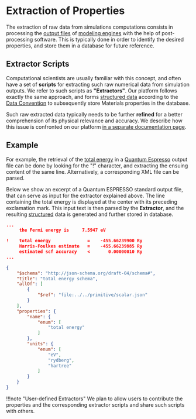 # Extraction of Properties

The extraction of raw data from simulations computations consists in processing the [output files](../../data-on-disk/overview.md) of [modeling engines](../../software/parameters.md) with the help of post-processing software. This is typically done in order to identify the desired properties, and store them in a database for future reference. 

## Extractor Scripts

Computational scientists are usually familiar with this concept, and often have a set of **scripts** for extracting such raw numerical data from simulation outputs. We refer to such scripts as **"Extractors"**. Our platform follows exactly the same approach, and forms [structured data](../../data-structured/overview.md) according to the [Data Convention](../../data-structured/convention.md) to subsequently store Materials properties in the database.

Such raw extracted data typically needs to be further **refined** for a better comprehension of its physical relevance and accuracy. We describe how this issue is confronted on our platform [in a separate documentation page](refinement.md).

## Example

For example, the retrieval of the [total energy](../../properties-directory/scalar/total-energy.md) in a [Quantum Espresso](../../software-directory/modeling/quantum-espresso.md) output file can be done by looking for the "!" character, and extracting the ensuing content of the same line. Alternatively, a corresponding XML file can be parsed.

Below we show an excerpt of a Quantum ESPRESSO standard output file, that can serve as input for the extractor explained above. The line containing the total energy is displayed at the center with its preceding exclamation mark. This input text is then parsed by the **Extractor**, and the resulting [structured](../data/overview.md) data is generated and further stored in database.

```json tab="Extractor Input"
...
     the Fermi energy is     7.5947 eV

!    total energy              =    -455.66239900 Ry
     Harris-Foulkes estimate   =    -455.66239885 Ry
     estimated scf accuracy    <       0.00000010 Ry
...
```


```json tab="Extractor Output"
{
    "$schema": "http://json-schema.org/draft-04/schema#",
    "title": "total energy schema",
    "allOf": [
        {
            "$ref": "file:../../primitive/scalar.json"
        }
    ],
    "properties": {
        "name": {
            "enum": [
                "total energy"
            ]
        },
        "units": {
            "enum": [
                "eV",
                "rydberg",
                "hartree"
            ]
        }
    }
}
```

!!!note "User-defined Extractors"
    We plan to allow users to contribute the properties and the corresponding extractor scripts and share such scripts with others.
